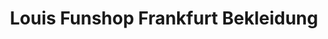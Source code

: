 ---
title: "Louis Funshop Frankfurt Bekleidung"
url: /frankfurt-am-main/louis-funshop-frankfurt-bekleidung/
shop: Motorrad
---